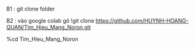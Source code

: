 B1 : git clone folder 

B2 : vào google colab gõ 
!git clone https://github.com/HUYNH-HOANG-QUAN/Tim_Hieu_Mang_Noron.git

%cd Tim_Hieu_Mang_Noron


